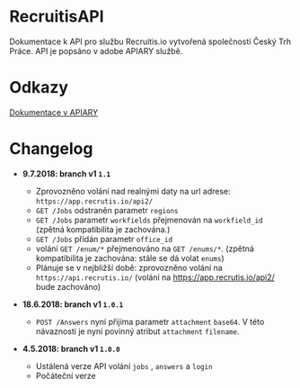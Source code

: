 # RecruitisAPI
Dokumentace k API pro službu Recruitis.io vytvořená společností Český Trh Práce.
API je popsáno v adobe APIARY službě.

# Odkazy
[Dokumentace v APIARY](https://jsapi.apiary.io/previews/ceskytrhpracesro/reference)

# Changelog

 * **9.7.2018: branch v1 `1.1`**
    * Zprovozněno volání nad realnými daty na url adrese: `https://app.recrutis.io/api2/`
    * `GET /Jobs` odstraněn parametr `regions`
    * `GET /Jobs` parametr `workfields` přejmenován na `workfield_id` (zpětná kompatibilita je zachována.)
    * `GET /Jobs` přidán parametr `office_id`
    * volání `GET /enum/*` přejmenováno na `GET /enums/*`. (zpětná kompatibilita je zachována: stále se dá volat `enums`)
    * Plánuje se v nejbližší době: zprovozněno volání na `https://api.recrutis.io/` (volání na https://app.recrutis.io/api2/ bude zachováno)

 * **18.6.2018: branch v1 `1.0.1`**
    * `POST /Answers` nyní přijíma parametr `attachment` `base64`. V této návaznosti je nyní povinný atribut `attachment` `filename`.

 * **4.5.2018: branch v1 `1.0.0`**
    * Ustálená verze API volání `jobs` , `answers` a `login`
    * Počáteční verze
